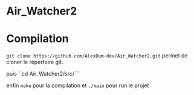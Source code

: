# Air_Watcher2

# Compilation

```git clone https://github.com/AlexDum-dev/Air_Watcher2.git``` permet de cloner le répertoire git.

puis ``cd Air_Watcher2/src/```

enfin ```make``` pour la compilation et ```./main``` pour run le projet
